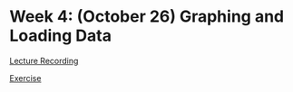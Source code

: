 # Week 4: (October 26) Graphing and Loading Data

[Lecture Recording](https://drive.google.com/file/d/1Fkg58_9CkOXh3R4wR0A_MuH-s-bAyS2-/view?usp=sharing)

[Exercise](https://colab.research.google.com/github/neurotechuoft/Workshops/blob/master/beginner_2020_2021/week_4_loading_graphing_data/Exercises/graphing_loading_data.ipynb)